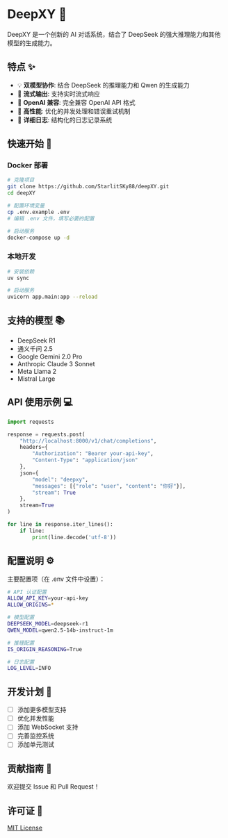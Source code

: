 # DeepXY 🚀

DeepXY 是一个创新的 AI 对话系统，结合了 DeepSeek 的强大推理能力和其他模型的生成能力。

## 特点 ✨

- 💡 **双模型协作**: 结合 DeepSeek 的推理能力和 Qwen 的生成能力
- 🌊 **流式输出**: 支持实时流式响应
- 🔌 **OpenAI 兼容**: 完全兼容 OpenAI API 格式
- 🎯 **高性能**: 优化的并发处理和错误重试机制
- 📝 **详细日志**: 结构化的日志记录系统

## 快速开始 🚀

### Docker 部署

```bash
# 克隆项目
git clone https://github.com/StarlitSKy88/deepXY.git
cd deepXY

# 配置环境变量
cp .env.example .env
# 编辑 .env 文件，填写必要的配置

# 启动服务
docker-compose up -d
```

### 本地开发

```bash
# 安装依赖
uv sync

# 启动服务
uvicorn app.main:app --reload
```

## 支持的模型 📚

- DeepSeek R1
- 通义千问 2.5
- Google Gemini 2.0 Pro
- Anthropic Claude 3 Sonnet
- Meta Llama 2
- Mistral Large

## API 使用示例 💻

```python
import requests

response = requests.post(
    "http://localhost:8000/v1/chat/completions",
    headers={
        "Authorization": "Bearer your-api-key",
        "Content-Type": "application/json"
    },
    json={
        "model": "deepxy",
        "messages": [{"role": "user", "content": "你好"}],
        "stream": True
    },
    stream=True
)

for line in response.iter_lines():
    if line:
        print(line.decode('utf-8'))
```

## 配置说明 ⚙️

主要配置项（在 .env 文件中设置）：

```bash
# API 认证配置
ALLOW_API_KEY=your-api-key
ALLOW_ORIGINS=*

# 模型配置
DEEPSEEK_MODEL=deepseek-r1
QWEN_MODEL=qwen2.5-14b-instruct-1m

# 推理配置
IS_ORIGIN_REASONING=True

# 日志配置
LOG_LEVEL=INFO
```

## 开发计划 📅

- [ ] 添加更多模型支持
- [ ] 优化并发性能
- [ ] 添加 WebSocket 支持
- [ ] 完善监控系统
- [ ] 添加单元测试

## 贡献指南 🤝

欢迎提交 Issue 和 Pull Request！

## 许可证 📄

[MIT License](LICENSE)